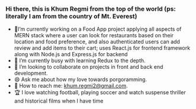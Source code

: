 
### Hi there, this is Khum Regmi from the top of the world (ps: literally I am from the country of Mt. Everest)

<!--
**khumRegmi/khumRegmi** is a ✨ _special_ ✨ repository because its `README.md` (this file) appears on your GitHub profile.

Here are some ideas to get you started:
-->
- 💬I’m currently working on a Food App project applying all aspects of MERN stack where a user can look for restaurants based on their location and food preference, and also authenticated users can add review and add items to their cart; uses React.js for frontend framework along with Node.js and Express.js for backend
- 📝 I’m currently busy with learning Redux to the depth.
- 👯 I’m looking to collaborate on projects in front and back end development.
- 😄 Ask me about how my love towards porgoramming.
- 📧 How to reach me: khum.regmi2@gmail.com.
- 🏆 I love watching football, playing soccer and watch suspense thriller and historical films when I have time

